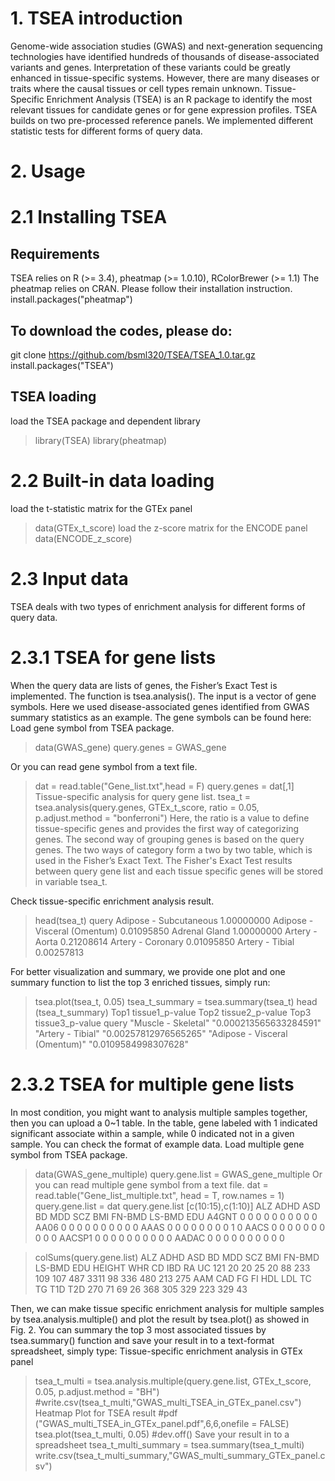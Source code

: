 # 1. TSEA introduction
Genome-wide association studies (GWAS) and next-generation sequencing technologies have identified hundreds of thousands of disease-associated variants and genes. Interpretation of these variants could be greatly enhanced in tissue-specific systems. However, there are many diseases or traits where the causal tissues or cell types remain unknown. Tissue-Specific Enrichment Analysis (TSEA) is an R package to identify the most relevant tissues for candidate genes or for gene expression profiles. TSEA builds on two pre-processed reference panels. We implemented different statistic tests for different forms of query data. 
# 2. Usage
# 2.1 Installing TSEA
## Requirements
TSEA relies on R (>= 3.4), pheatmap (>= 1.0.10), RColorBrewer (>= 1.1)
The pheatmap relies on CRAN. Please follow their installation instruction.
install.packages("pheatmap")
## To download the codes, please do:
git clone https://github.com/bsml320/TSEA/TSEA_1.0.tar.gz
install.packages("TSEA")
## TSEA loading
load the TSEA package and dependent library
> library(TSEA)
> library(pheatmap)
# 2.2 Built-in data loading
load the t-statistic matrix for the GTEx panel
> data(GTEx_t_score)
load the z-score matrix for the ENCODE panel
> data(ENCODE_z_score)
# 2.3 Input data
TSEA deals with two types of enrichment analysis for different forms of query data. 
# 2.3.1 TSEA for gene lists
When the query data are lists of genes, the Fisher’s Exact Test is implemented. The function is tsea.analysis(). The input is a vector of gene symbols. Here we used disease-associated genes identified from GWAS summary statistics as an example. The gene symbols can be found here:
Load gene symbol from TSEA package.
> data(GWAS_gene)
> query.genes = GWAS_gene

Or you can read gene symbol from a text file.
> dat = read.table("Gene_list.txt",head = F)
> query.genes = dat[,1]
Tissue-specific analysis for query gene list.
tsea_t = tsea.analysis(query.genes, GTEx_t_score, ratio = 0.05, p.adjust.method = "bonferroni")
Here, the ratio is a value to define tissue-specific genes and provides the first way of categorizing genes. The second way of grouping genes is based on the query genes. The two ways of category form a two by two table, which is used in the Fisher’s Exact Text.
The Fisher's Exact Test results between query gene list and each tissue specific genes will be stored in variable tsea_t.

Check tissue-specific enrichment analysis result.
> head(tsea_t)
                                  query
Adipose - Subcutaneous       1.00000000
Adipose - Visceral (Omentum) 0.01095850
Adrenal Gland                1.00000000
Artery - Aorta               0.21208614
Artery - Coronary            0.01095850
Artery - Tibial              0.00257813

For better visualization and summary, we provide one plot and one summary function to list the top 3 enriched tissues, simply run:
> tsea.plot(tsea_t, 0.05)
> tsea_t_summary = tsea.summary(tsea_t)
> head (tsea_t_summary)
Top1	tissue1_p-value	Top2	tissue2_p-value	Top3	tissue3_p-value                              query	"Muscle - Skeletal"	"0.000213565633284591"	"Artery - Tibial" "0.00257812976565265"	"Adipose - Visceral (Omentum)"	"0.0109584998307628"

# 2.3.2 TSEA for multiple gene lists
In most condition, you might want to analysis multiple samples together, then you can upload a 0~1 table. In the table, gene labeled with 1 indicated significant associate within a sample, while 0 indicated not in a given sample. You can check the format of example data.
Load multiple gene symbol from TSEA package.
> data(GWAS_gene_multiple)
> query.gene.list = GWAS_gene_multiple
 Or you can read multiple gene symbol from a text file.
> dat = read.table("Gene_list_multiple.txt", head = T, row.names = 1)
> query.gene.list = dat
> query.gene.list [c(10:15),c(1:10)]
       ALZ ADHD ASD BD MDD SCZ BMI FN-BMD LS-BMD EDU
A4GNT    0    0   0  0   0   0   0      0      0   0
AA06     0    0   0  0   0   0   0      0      0   0
AAAS     0    0   0  0   0   0   0      0      1   0
AACS     0    0   0  0   0   0   0      0      0   0
AACSP1   0    0   0  0   0   0   0      0      0   0
AADAC    0    0   0  0   0   0   0      0      0   0

> colSums(query.gene.list)
  ALZ   ADHD    ASD     BD    MDD    SCZ    BMI FN-BMD LS-BMD    EDU HEIGHT    WHR     CD    IBD     RA     UC 
   121     20     20     25     20     88    233    109    107    487   3311     98    336    480    213    275 
   AAM    CAD     FG     FI    HDL    LDL     TC     TG    T1D    T2D 
   270     71     69     26    368    305    329    223    329     43

Then, we can make tissue specific enrichment analysis for multiple samples by tsea.analysis.multiple() and plot the result by tsea.plot() as showed in Fig. 2. You can summary the top 3 most associated tissues by tsea.summary() function and save your result in to a text-format spreadsheet, simply type:
Tissue-specific enrichment analysis in GTEx panel
> tsea_t_multi = tsea.analysis.multiple(query.gene.list, 
		GTEx_t_score, 0.05, p.adjust.method = "BH")
> #write.csv(tsea_t_multi,"GWAS_multi_TSEA_in_GTEx_panel.csv")
Heatmap Plot for TSEA result
> #pdf ("GWAS_multi_TSEA_in_GTEx_panel.pdf",6,6,onefile = FALSE)
> tsea.plot(tsea_t_multi, 0.05)
> #dev.off()
Save your result in to a spreadsheet
> tsea_t_multi_summary = tsea.summary(tsea_t_multi)
> write.csv(tsea_t_multi_summary,"GWAS_multi_summary_GTEx_panel.csv")








